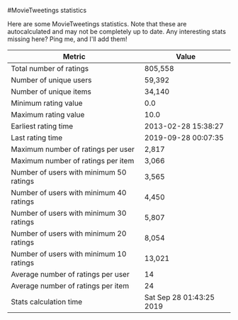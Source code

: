 #MovieTweetings statistics

Here are some MovieTweetings statistics. Note that these are autocalculated and may not be completely up to date. Any interesting stats missing here? Ping me, and I'll add them!

Metric | Value
--- | ---
Total number of ratings                 | 805,558
Number of unique users                  | 59,392
Number of unique items                  | 34,140
Minimum rating value                    | 0.0
Maximum rating value                    | 10.0
Earliest rating time                    | 2013-02-28 15:38:27
Last rating time                        | 2019-09-28 00:07:35
Maximum number of ratings per user      | 2,817
Maximum number of ratings per item      | 3,066
Number of users with minimum 50 ratings | 3,565
Number of users with minimum 40 ratings | 4,450
Number of users with minimum 30 ratings | 5,807
Number of users with minimum 20 ratings | 8,054
Number of users with minimum 10 ratings | 13,021
Average number of ratings per user      | 14
Average number of ratings per item      | 24
Stats calculation time                  | Sat Sep 28 01:43:25 2019

